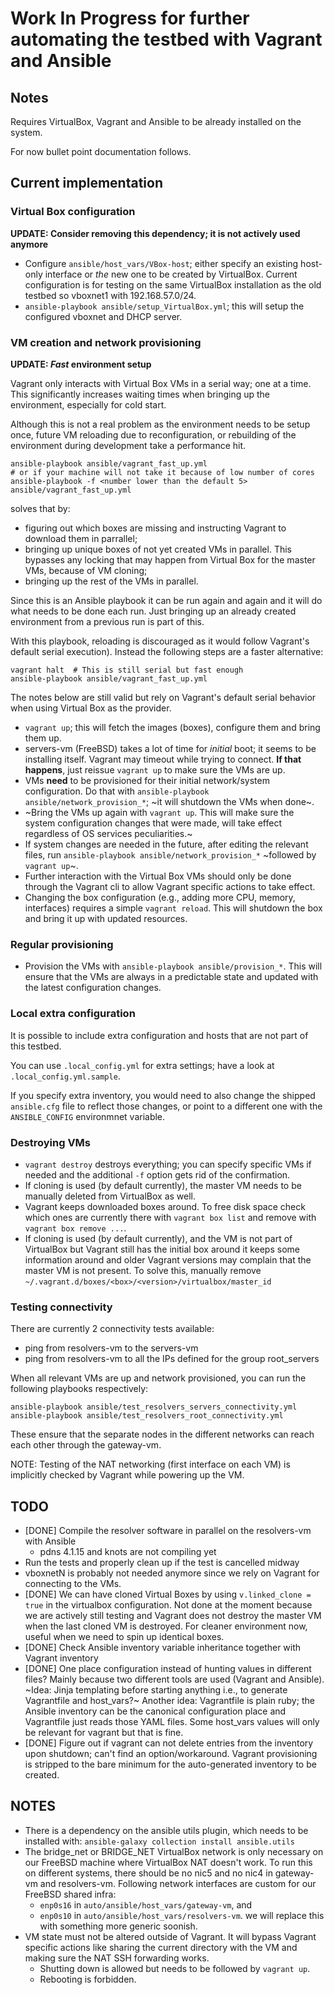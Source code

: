 # Work In Progress for further automating the testbed with Vagrant and Ansible


## Notes

Requires VirtualBox, Vagrant and Ansible to be already installed on the system.

For now bullet point documentation follows.

## Current implementation


### Virtual Box configuration

**UPDATE: Consider removing this dependency; it is not actively used anymore**

- Configure `ansible/host_vars/VBox-host`; either specify an existing host-only
  interface or _the_ new one to be created by VirtualBox.
  Current configuration is for testing on the same VirtualBox installation as
  the old testbed so vboxnet1 with 192.168.57.0/24.
- `ansible-playbook ansible/setup_VirtualBox.yml`; this will setup the
  configured vboxnet and DHCP server.

### VM creation and network provisioning

**UPDATE: _Fast_ environment setup**

Vagrant only interacts with Virtual Box VMs in a serial way; one at a time.
This significantly increases waiting times when bringing up the environment,
especially for cold start.

Although this is not a real problem as the environment needs to be setup once,
future VM reloading due to reconfiguration, or rebuilding of the environment
during development take a performance hit.

```
ansible-playbook ansible/vagrant_fast_up.yml
# or if your machine will not take it because of low number of cores
ansible-playbook -f <number lower than the default 5> ansible/vagrant_fast_up.yml
```
solves that by:
- figuring out which boxes are missing and instructing Vagrant to download them
  in parrallel;
- bringing up unique boxes of not yet created VMs in parallel. This bypasses
  any locking that may happen from Virtual Box for the master VMs, because of
  VM cloning;
- bringing up the rest of the VMs in parallel.

Since this is an Ansible playbook it can be run again and again and it will do
what needs to be done each run. Just bringing up an already created environment
from a previous run is part of this.

With this playbook, reloading is discouraged as it would follow Vagrant's
default serial execution).
Instead the following steps are a faster alternative:
```
vagrant halt  # This is still serial but fast enough
ansible-playbook ansible/vagrant_fast_up.yml
```

The notes below are still valid but rely on Vagrant's default serial behavior
when using Virtual Box as the provider.


- `vagrant up`; this will fetch the images (boxes), configure them and bring
  them up.
- servers-vm (FreeBSD) takes a lot of time for _initial_ boot; it seems to be
  installing itself.
  Vagrant may timeout while trying to connect.
  **If that happens**, just reissue `vagrant up` to make sure the VMs are up.
- VMs **need** to be provisioned for their initial network/system configuration.
  Do that with `ansible-playbook ansible/network_provision_*`; ~it will
  shutdown the VMs when done~.
- ~Bring the VMs up again with `vagrant up`. This will make sure the system
  configuration changes that were made, will take effect regardless of OS
  services peculiarities.~
- If system changes are needed in the future, after editing the relevant files,
  run `ansible-playbook ansible/network_provision_*` ~followed by `vagrant up`~.
- Further interaction with the Virtual Box VMs should only be done through the
  Vagrant cli to allow Vagrant specific actions to take effect.
- Changing the box configuration (e.g., adding more CPU, memory, interfaces)
  requires a simple `vagrant reload`. This will shutdown the box and bring it
  up with updated resources.

### Regular provisioning


- Provision the VMs with `ansible-playbook ansible/provision_*`. This will
  ensure that the VMs are always in a predictable state and updated with the
  latest configuration changes.

### Local extra configuration

It is possible to include extra configuration and hosts that are not part of
this testbed.

You can use `.local_config.yml` for extra settings; have a look at `.local_config.yml.sample`.

If you specify extra inventory, you would need to also change the shipped
`ansible.cfg` file to reflect those changes, or point to a different one with
the `ANSIBLE_CONFIG` environmnet variable.

### Destroying VMs

- `vagrant destroy` destroys everything; you can specify specific VMs if needed
  and the additional `-f` option gets rid of the confirmation.
- If cloning is used (by default currently), the master VM needs to be manually
  deleted from VirtualBox as well.
- Vagrant keeps downloaded boxes around. To free disk space check which ones
  are currently there with `vagrant box list` and remove with
  `vagrant box remove ...`.
- If cloning is used (by default currently), and the VM is not part of
  VirtualBox but Vagrant still has the initial box around it keeps some
  information around and older Vagrant versions may complain that the master VM
  is not present. To solve this, manually remove
  `~/.vagrant.d/boxes/<box>/<version>/virtualbox/master_id`

### Testing connectivity

There are currently 2 connectivity tests available:
- ping from resolvers-vm to the servers-vm
- ping from resolvers-vm to all the IPs defined for the group root_servers

When all relevant VMs are up and network provisioned, you can run the following
playbooks respectively:
```
ansible-playbook ansible/test_resolvers_servers_connectivity.yml
ansible-playbook ansible/test_resolvers_root_connectivity.yml
```

These ensure that the separate nodes in the different networks can reach each
other through the gateway-vm.

NOTE: Testing of the NAT networking (first interface on each VM) is implicitly
checked by Vagrant while powering up the VM.


## TODO

- [DONE] Compile the resolver software in parallel on the resolvers-vm with Ansible
  - pdns 4.1.15 and knots are not compiling yet
- Run the tests and properly clean up if the test is cancelled midway
- vboxnetN is probably not needed anymore since we rely on Vagrant for
  connecting to the VMs.
- [DONE] We can have cloned Virtual Boxes by using `v.linked_clone = true` in the
  virtualbox configuration. Not done at the moment because we are actively
  still testing and Vagrant does not destroy the master VM when the last cloned
  VM is destroyed. For cleaner environment now, useful when we need to spin up
  identical boxes.
- [DONE] Check Ansible inventory variable inheritance together with Vagrant inventory
- [DONE] One place configuration instead of hunting values in different files?
  Mainly because two different tools are used (Vagrant and Ansible).
  ~Idea: Jinja templating before starting anything i.e., to generate Vagrantfile
  and host_vars?~
  Another idea: Vagrantfile is plain ruby; the Ansible inventory can be the
  canonical configuration place and Vagrantfile just reads those YAML files.
  Some host_vars values will only be relevant for vagrant but that is fine.
- [DONE] Figure out if vagrant can not delete entries from the inventory upon
  shutdown; can't find an option/workaround. Vagrant provisioning is stripped
  to the bare minimum for the auto-generated inventory to be created.

## NOTES

- There is a dependency on the ansible utils plugin, which needs to be
  installed with: `ansible-galaxy collection install ansible.utils`
- The bridge_net or BRIDGE_NET VirtualBox network is only necessary on our
  FreeBSD machine where VirtualBox NAT doesn't work. To run this on different
  systems, there should be no nic5 and no nic4 in gateway-vm and resolvers-vm.
  Following network interfaces are custom for our FreeBSD shared infra:
  - `enp0s16` in `auto/ansible/host_vars/gateway-vm`, and
  - `enp0s10` in `auto/ansible/host_vars/resolvers-vm`.
  we will replace this with something more generic soonish.
- VM state must not be altered outside of Vagrant. It will bypass Vagrant
  specific actions like sharing the current directory with the VM and making
  sure the NAT SSH forwarding works.
  - Shutting down is allowed but needs to be followed by `vagrant up`.
  - Rebooting is forbidden.
